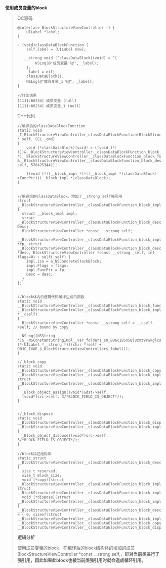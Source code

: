 **使用成员变量的block**

> OC源码
>
> ```
> @interface BlockStructureViewController () {
>     UILabel *label;
> }
>
> - (void)classDataBlockFunction {
>     self.label = [UILabel new];
>     
>    __strong void (^classDataBlock)(void) = ^{
>         NSLog(@"成员变量 %@", _label);
>     };
>     _label = nil;
>     classDataBlock();
>     NSLog(@"成员变量_1 %@", _label);
> }
>
> //打印结果
> [1111:66234] 成员变量 (null)
> [1111:66234] 成员变量_1 (null)
> ```
>
> C++代码
>
> ```
> //编译后的classDataBlockFunction
> static void _I_BlockStructureViewController_classDataBlockFunction(BlockStructureViewController * self, SEL _cmd) 
> {
>     void (*classDataBlock)(void) = ((void (*)())&__BlockStructureViewController__classDataBlockFunction_block_impl_0((void *)__BlockStructureViewController__classDataBlockFunction_block_func_0, &__BlockStructureViewController__classDataBlockFunction_block_desc_0_DATA, self, 570425344));
>
>     ((void (*)(__block_impl *))((__block_impl *)classDataBlock)->FuncPtr)((__block_impl *)classDataBlock);
> }
>
>
> //编译后的classDataBlock。增加了__strong self强引用
> struct __BlockStructureViewController__classDataBlockFunction_block_impl_0 {
>   struct __block_impl impl;
>   struct __BlockStructureViewController__classDataBlockFunction_block_desc_0* Desc;
>   BlockStructureViewController *const __strong self;
>   __BlockStructureViewController__classDataBlockFunction_block_impl_0(void *fp, struct __BlockStructureViewController__classDataBlockFunction_block_desc_0 *desc, BlockStructureViewController *const __strong _self, int flags=0) : self(_self) {
>     impl.isa = &_NSConcreteStackBlock;
>     impl.Flags = flags;
>     impl.FuncPtr = fp;
>     Desc = desc;
>   }
> };
>
>
> //block体内的逻辑代码编译生成的函数
> static void __BlockStructureViewController__classDataBlockFunction_block_func_0(struct __BlockStructureViewController__classDataBlockFunction_block_impl_0 *__cself) 
> {
>   BlockStructureViewController *const __strong self = __cself->self; // bound by copy
>   
>   NSLog((NSString *)&__NSConstantStringImpl__var_folders_s9_886c185n58l8zmt9rwkglcsc0000gn_T_BlockStructureViewController_9bab5e_mi_5, (*(UILabel *__strong *)((char *)self + OBJC_IVAR_$_BlockStructureViewController$_label)));
> }
>     
> //_block_copy
> static void __BlockStructureViewController__classDataBlockFunction_block_copy_0(struct __BlockStructureViewController__classDataBlockFunction_block_impl_0*dst, struct __BlockStructureViewController__classDataBlockFunction_block_impl_0*src) 
> {
>   _Block_object_assign((void*)&dst->self, 
>   (void*)src->self, 3/*BLOCK_FIELD_IS_OBJECT*/);
> }
>
>
> //_block_dispose
> static void __BlockStructureViewController__classDataBlockFunction_block_dispose_0(struct __BlockStructureViewController__classDataBlockFunction_block_impl_0*src) 
> {
>   _Block_object_dispose((void*)src->self, 3/*BLOCK_FIELD_IS_OBJECT*/);
> }
>
> //block描述结构体
> static struct __BlockStructureViewController__classDataBlockFunction_block_desc_0 
> {
>   size_t reserved;
>   size_t Block_size;
>   void (*copy)(struct __BlockStructureViewController__classDataBlockFunction_block_impl_0*, struct __BlockStructureViewController__classDataBlockFunction_block_impl_0*);
>   void (*dispose)(struct __BlockStructureViewController__classDataBlockFunction_block_impl_0*);
> } __BlockStructureViewController__classDataBlockFunction_block_desc_0_DATA = { 0, sizeof(struct __BlockStructureViewController__classDataBlockFunction_block_impl_0), __BlockStructureViewController__classDataBlockFunction_block_copy_0, __BlockStructureViewController__classDataBlockFunction_block_dispose_0};
> ```
>
> **逻辑分析**
>
> 使用成员变量的block，在编译后的block结构体的增加的成员BlockStructureViewController \*const \_\_strong self;，即**对当前类进行了强引用，因此如果此block也被当前类强引用时就会造成循环引用。**



